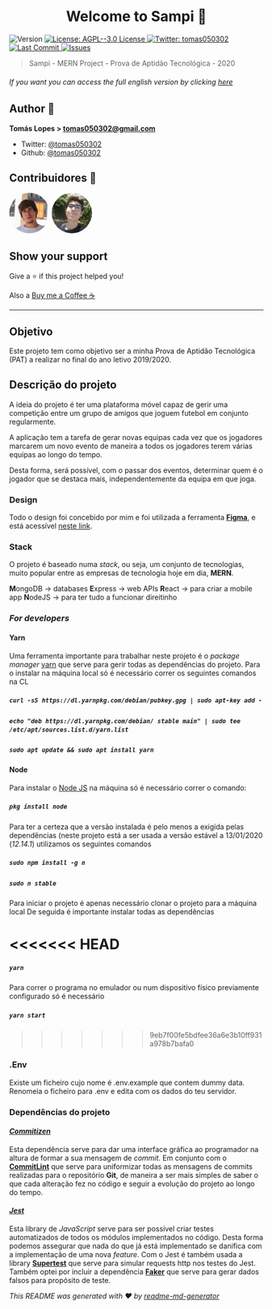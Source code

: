 <h1 align="center">Welcome to Sampi 👋</h1>
<p>
  <img alt="Version" src="https://img.shields.io/badge/version-1.0.0-blue.svg?cacheSeconds=2592000" />
  <a href="#" target="_blank">
    <img alt="License: AGPL--3.0 License" src="https://img.shields.io/badge/License-AGPL--3.0 License-yellow.svg" />
  </a>
  <a href="https://twitter.com/tomas050302" target="_blank">
    <img alt="Twitter: tomas050302" src="https://img.shields.io/twitter/follow/tomas050302.svg?style=social" />
  </a>
  <a href="#" target="_blank">
    <img alt="Last Commit" src="https://img.shields.io/github/last-commit/tomas050302/sampi" />
  </a>
  <a href="#" target="_blank">
    <img alt="Issues" src="https://img.shields.io/github/issues/tomas050302/sampi" />
  </a>
</p>

> Sampi - MERN Project - Prova de Aptidão Tecnológica - 2020 

###### If you want you can access the full english version by clicking [here](README_eng.md)

## Author 👥

**Tomás Lopes > <tomas050302@gmail.com>**

* Twitter: [@tomas050302](https://twitter.com/tomas050302)
* Github: [@tomas050302](https://github.com/tomas050302)
## Contribuidores 👥

<img src="./contributors/tomas.jfif" target="_blank" href="https://github.com/tomas050302" alt="Tomás" width="80" style="border-radius: 200px;"/>
<img src="./contributors/miguel.jpg" target="_blank" href="https://github.com/esfoliante" alt="Miguel" width="80" style="border-radius: 200px;"/>

## Show your support

Give a ⭐️ if this project helped you!

Also a [Buy me a Coffee ☕](https://www.buymeacoffee.com/tomas050302)

***

## Objetivo

Este projeto tem como objetivo ser a minha Prova de Aptidão Tecnológica (PAT) a realizar no final do ano letivo 2019/2020.

## Descrição do projeto

A ideia do projeto é ter uma plataforma móvel capaz de gerir uma competição entre um grupo de amigos que joguem futebol em conjunto regularmente.

A aplicação tem a tarefa de gerar novas equipas cada vez que os jogadores marcarem um novo evento de maneira a todos os jogadores terem várias equipas ao longo do tempo.

Desta forma, será possível, com o passar dos eventos, determinar quem é o jogador que se destaca mais, independentemente da equipa em que joga.

### Design

Todo o design foi concebido por mim e foi utilizada a ferramenta [**Figma**](https://www.figma.com), e está acessível [neste link](https://www.figma.com/file/L4uZDocj3GfuzbzvTzwuuW/Sampi?node-id=0%3A1).

### Stack

O projeto é baseado numa _stack_, ou seja, um conjunto de tecnologias, muito popular entre as empresas de tecnologia hoje em dia, **MERN**.

**M**ongoDB → databases
**E**xpress → web APIs
**R**eact   → para criar a mobile app
**N**odeJS  → para ter tudo a funcionar direitinho

### _For developers_

#### Yarn

Uma ferramenta importante para trabalhar neste projeto é o _package manager_ [yarn](https://yarnpkg.com/en/) que serve para gerir todas as dependências do projeto. Para o instalar na máquina local só é necessário correr os seguintes comandos na CL

##### `curl -sS https://dl.yarnpkg.com/debian/pubkey.gpg | sudo apt-key add -`

##### `echo "deb https://dl.yarnpkg.com/debian/ stable main" | sudo tee /etc/apt/sources.list.d/yarn.list`

##### `sudo apt update && sudo apt install yarn`

#### Node

Para instalar o [Node JS](https://nodejs.org/en/) na máquina só é necessário correr o comando:

##### `pkg install node`

Para ter a certeza que a versão instalada é pelo menos a exigída pelas dependências (neste projeto está a ser usada a versão estável a 13/01/2020 (_*12.14.1*_) utilizamos os seguintes comandos

##### `sudo npm install -g n`

##### `sudo n stable`

Para iniciar o projeto é apenas necessário clonar o projeto para a máquina local
De seguida é importante instalar todas as dependências

<<<<<<< HEAD
=======
##### `yarn`

Para correr o programa no emulador ou num dispositivo físico previamente configurado só é necessário

##### `yarn start`

>>>>>>> 9eb7f00fe5bdfee36a6e3b10ff931a978b7bafa0
### .Env

Existe um ficheiro cujo nome é .env.example que contem dummy data. Renomeia o ficheiro para .env e edita com os dados do teu servidor.

### Dependências do projeto

#### [_Commitizen_](https://github.com/commitizen/cz-cli)

Esta dependência serve para dar uma interface gráfica ao programador na altura de formar a sua mensagem de _commit_.
Em conjunto com o [**CommitLint**](https://github.com/conventional-changelog/commitlint) que serve para uniformizar todas as mensagens de commits realizadas para o repositório __Git__, de maneira a ser mais simples de saber o que cada alteração fez no código e seguir a evolução do projeto ao longo do tempo.

#### [_Jest_](https://jestjs.io/)

Esta library de _JavaScript_ serve para ser possível criar testes automatizados de todos os módulos implementados no código. Desta forma podemos assegurar que nada do que já está implementado se danifica com a implementação de uma nova _feature_.
Com o Jest é também usada a library [**Supertest**](https://github.com/visionmedia/supertest) que serve para simular requests http nos testes do Jest. Também optei por incluir a dependência [**Faker**](https://github.com/marak/Faker.js/) que serve para gerar dados falsos para propósito de teste.

_This README was generated with ❤️ by [readme-md-generator](https://github.com/kefranabg/readme-md-generator)_

